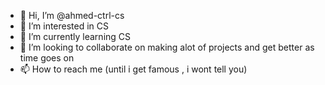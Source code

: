 - 👋 Hi, I’m @ahmed-ctrl-cs
- 👀 I’m interested in CS
- 🌱 I’m currently learning CS
- 💞️ I’m looking to collaborate on making alot of projects and get better as time goes on
- 📫 How to reach me (until i get famous , i wont tell you)

<!---
ahmed-ctrl-cs/ahmed-ctrl-cs is a ✨ special ✨ repository because its `README.md` (this file) appears on your GitHub profile.
You can click the Preview link to take a look at your changes.
--->
